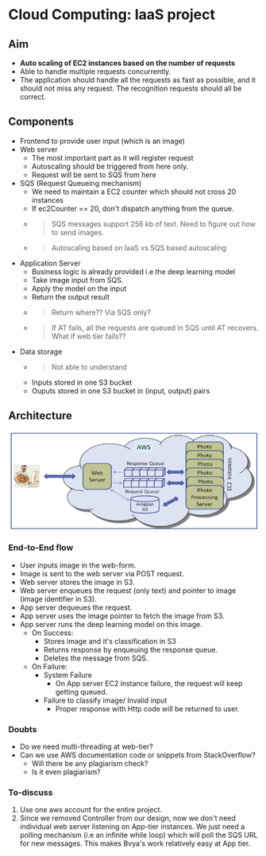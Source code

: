 # Cloud Computing: IaaS project

## Aim
- **Auto scaling of EC2 instances based on the number of requests**
- Able to handle multiple requests concurrently.
- The application should handle all the requests as fast as possible, and it should not miss any request. The recognition requests should all be correct.



## Components
- Frontend to provide user input (which is an image)
- Web server
  -  The most important part as it will register request
  -  Autoscaling should be triggered from here only.
  -  Request will be sent to SQS from here
- SQS (Request Queueing mechanism)
  - We need to maintain a EC2 counter which should not cross 20 instances
  - If ec2Counter == 20, don't dispatch anything from the queue.
  - > SQS messages support 256 kb of text. Need to figure out how to send images.
  - > Autoscaling based on IaaS vs SQS based autoscaling
- Application Server
  - Business logic is already provided i.e the deep learning model
  - Take image input from SQS.
  - Apply the model on the input
  - Return the output result
  - > Return where?? Via SQS only?
  - > If AT fails, all the requests are queued in SQS until AT recovers. What if web tier fails??
- Data storage
  - > Not able to understand
  - Inputs stored in one S3 bucket
  - Ouputs stored in one S3 bucket in (input, output) pairs


## Architecture
![](res/2021-02-22-09-34-43.png)


### End-to-End flow
- User inputs image in the web-form.
- Image is sent to the web server via POST request.
- Web server stores the image in S3.
- Web server enqueues the request (only text) and pointer to image (image identifier in S3).
- App server dequeues the request.
- App server uses the image pointer to fetch the image from S3.
- App server runs the deep learning model on this image.
  - On Success:
    - Stores image and it's classification in S3
    - Returns response by enqueuing the response queue.
    - Deletes the message from SQS.
  - On Failure:
    - System Failure
      - On App server EC2 instance failure, the request will keep getting queued.
    - Failure to classify image/ Invalid input
      - Proper response with Http code will be returned to user.


### Doubts
- Do we need multi-threading at web-tier?
- Can we use AWS documentation code or snippets from StackOverflow?
  - Will there be any plagiarism check?
  - Is it even plagiarism?

### To-discuss
1. Use one aws account for the entire project.
2. Since we removed Controller from our design, now we don't need individual web server listening on App-tier instances. We just need a polling mechanism (i.e an infinite while loop) which will poll the SQS URL for new messages. This makes Bvya's work relatively easy at App tier.